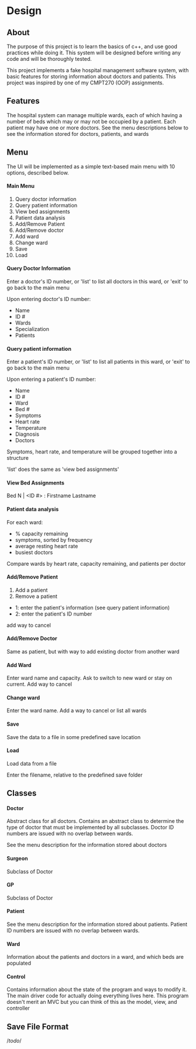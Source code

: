 # Design

## About

The purpose of this project is to learn the basics of c++,
and use good practices while doing it.
This system will be designed before writing any code
and will be thoroughly tested.

This project implements a fake hospital management software system, 
with basic features for storing information about doctors and patients.
This project was inspired by one of my CMPT270 (OOP) assignments.

## Features

The hospital system can manage multiple wards, each of which having a number of beds 
which may or may not be occupied by a patient. Each patient may have one or more doctors.
See the menu descriptions below to see the information stored for doctors, patients, and wards

## Menu

The UI will be implemented as a simple text-based main menu with 10 options, described below. 

#### Main Menu

1. Query doctor information
2. Query patient information
3. View bed assignments
4. Patient data analysis
5. Add/Remove Patient
6. Add/Remove doctor
7. Add ward
8. Change ward
9. Save
10. Load

#### Query Doctor Information

Enter a doctor's ID number, or 'list' to list all doctors in this ward, or 'exit' to go back to the main menu

Upon entering doctor's ID number:

- Name
- ID #
- Wards
- Specialization
- Patients

#### Query patient information

Enter a patient's ID number, or 'list' to list all patients in this ward, or 'exit' to go back to the main menu

Upon entering a patient's ID number:

- Name
- ID #
- Ward
- Bed #
- Symptoms
- Heart rate
- Temperature
- Diagnosis
- Doctors

Symptoms, heart rate, and temperature will be grouped together into a structure

'list' does the same as 'view bed assignments'

#### View Bed Assignments

Bed N | <ID #> : Firstname Lastname

#### Patient data analysis

For each ward: 
  - % capacity remaining
  - symptoms, sorted by frequency
  - average resting heart rate
  - busiest doctors
  
Compare wards by heart rate, capacity remaining, and patients per doctor

#### Add/Remove Patient

1. Add a patient
2. Remove a patient

- 1: enter the patient's information (see query patient information)
- 2: enter the patient's ID number

add way to cancel

#### Add/Remove Doctor

Same as patient, but with way to add existing doctor from another ward

#### Add Ward

Enter ward name and capacity. Ask to switch to new ward or stay on current. Add way to cancel

#### Change ward

Enter the ward name. Add a way to cancel or list all wards

#### Save

Save the data to a file in some predefined save location

#### Load

Load data from a file

Enter the filename, relative to the predefined save folder

## Classes

#### Doctor

Abstract class for all doctors. Contains an abstract class to determine the type of doctor that must be implemented by all
subclasses. Doctor ID numbers are issued with no overlap between wards.

See the menu description for the information stored about doctors

#### Surgeon

Subclass of Doctor

#### GP

Subclass of Doctor

#### Patient

See the menu description for the information stored about patients.
Patient ID numbers are issued with no overlap between wards.

#### Ward 

Information about the patients and doctors in a ward, and which beds are populated

#### Control

Contains information about the state of the program and ways to modify it. The main driver code for actually doing
everything lives here. This program doesn't merit an MVC but you can think of this as the model, view, and controller

## Save File Format

/*todo*/

